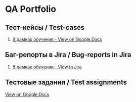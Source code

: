 # QA Portfolio

## Тест-кейсы / Test-cases
1. [В рамках обучения - View on Google.Docs](https://docs.google.com/spreadsheets/d/1LzSVAFHyNN2jslVC6vzf6cGlacA2f5UvvTeIlUHVXkA/edit)

## Баг-репорты в Jira / Bug-reports in Jira
1. [В рамках обучения - View in Jira](https://qa-vanbai.atlassian.net/jira/software/c/projects/QC/boards/1?atlOrigin=eyJpIjoiNDBlNTM0NTA2YTBhNDA1MjgxYjllOTMwYjE2YjEzNzMiLCJwIjoiaiJ9)

## Тестовые задания / Test assignments
[View on Google.Docs](https://drive.google.com/drive/folders/1iHpOUDR9VWl-j49YyJiHF07fp6K5o99B?usp=sharing)